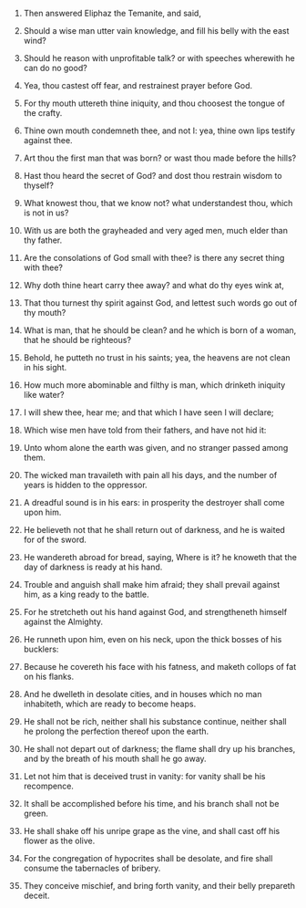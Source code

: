 1. Then answered Eliphaz the Temanite, and said,

2. Should a wise
man utter vain knowledge, and fill his belly with the east wind?

3. Should he reason with unprofitable talk? or with speeches wherewith he
can do no good?

4. Yea, thou castest off fear, and restrainest
prayer before God.

5. For thy mouth uttereth thine iniquity, and thou choosest the
tongue of the crafty.

6. Thine own mouth condemneth thee, and not I: yea, thine own lips
testify against thee.

7. Art thou the first man that was born? or wast thou made before
the hills?

8. Hast thou heard the secret of God? and dost thou
restrain wisdom to thyself?

9. What knowest thou, that we know not?
what understandest thou, which is not in us?

10. With us are both
the grayheaded and very aged men, much elder than thy father.

11. Are the consolations of God small with thee? is there any secret
thing with thee?

12. Why doth thine heart carry thee away? and what
do thy eyes wink at,

13. That thou turnest thy spirit against God,
and lettest such words go out of thy mouth?

14. What is man, that
he should be clean? and he which is born of a woman, that he should be
righteous?

15. Behold, he putteth no trust in his saints; yea, the
heavens are not clean in his sight.

16. How much more abominable and filthy is man, which drinketh
iniquity like water?

17. I will shew thee, hear me; and that which
I have seen I will declare;

18. Which wise men have told from their
fathers, and have not hid it:

19. Unto whom alone the earth was
given, and no stranger passed among them.

20. The wicked man travaileth with pain all his days, and the number
of years is hidden to the oppressor.

21. A dreadful sound is in his ears: in prosperity the destroyer
shall come upon him.

22. He believeth not that he shall return out of darkness, and he is
waited for of the sword.

23. He wandereth abroad for bread, saying, Where is it? he knoweth
that the day of darkness is ready at his hand.

24. Trouble and anguish shall make him afraid; they shall prevail
against him, as a king ready to the battle.

25. For he stretcheth out his hand against God, and strengtheneth
himself against the Almighty.

26. He runneth upon him, even on his neck, upon the thick bosses of
his bucklers:

27. Because he covereth his face with his fatness, and
maketh collops of fat on his flanks.

28. And he dwelleth in desolate cities, and in houses which no man
inhabiteth, which are ready to become heaps.

29. He shall not be rich, neither shall his substance continue,
neither shall he prolong the perfection thereof upon the earth.

30. He shall not depart out of darkness; the flame shall dry up his
branches, and by the breath of his mouth shall he go away.

31. Let not him that is deceived trust in vanity: for vanity shall
be his recompence.

32. It shall be accomplished before his time, and his branch shall
not be green.

33. He shall shake off his unripe grape as the vine, and shall cast
off his flower as the olive.

34. For the congregation of hypocrites shall be desolate, and fire
shall consume the tabernacles of bribery.

35. They conceive mischief, and bring forth vanity, and their belly
prepareth deceit.